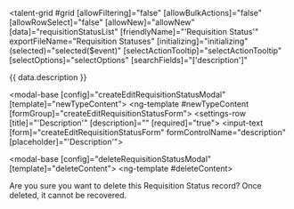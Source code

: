 <talent-grid #grid 
    [allowFiltering]="false"
    [allowBulkActions]="false"
    [allowRowSelect]="false"
    [allowNew]="allowNew"
    [data]="requisitionStatusList" 
    [friendlyName]="'Requisition Status'"
    exportFileName="Requisition Statuses"
    [initializing]="initializing"
    (selected)="selected($event)"
    [selectActionTooltip]="selectActionTooltip"
    [selectOptions]="selectOptions"
    [searchFields]="['description']"
>
  <e-columns>
    <e-column field="description" headerText="Description">
      <ng-template *hasKey="[Keys.HiringRequisitionStatusesEdit]" #template let-data>
        <ejs-tooltip #tooltip
                     [content]="editOrViewTooltip">
          <a class="grid-link disable-row-select" (click)="onLinkClicked($event, data)">{{ data.description }}</a>
        </ejs-tooltip>
      </ng-template>
    </e-column>
  </e-columns>
</talent-grid>

 <!-- create edit modal -->
 <modal-base [config]="createEditRequisitionStatusModal" [template]="newTypeContent"></modal-base>
 <ng-template #newTypeContent [formGroup]="createEditRequisitionStatusForm">
   <settings-table>
     <settings-row [title]="'Description'" [description]="" [required]="true">
       <input-text [form]="createEditRequisitionStatusForm" formControlName="description" [placeholder]="'Description'"></input-text>
     </settings-row>
   </settings-table>
 </ng-template>
 
 
 <!-- delete modal -->
 <modal-base [config]="deleteRequisitionStatusModal" [template]="deleteContent"></modal-base>
 <ng-template #deleteContent>
   <div class="row">
     <div class="col-xs-12">
      Are you sure you want to delete this Requisition Status record? 
      Once deleted, it cannot be recovered.
     </div>
   </div>
 </ng-template>
